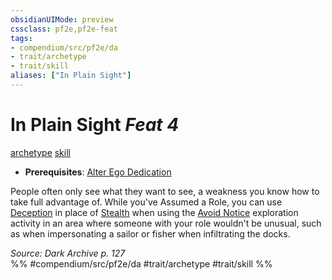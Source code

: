 ```yaml
---
obsidianUIMode: preview
cssclass: pf2e,pf2e-feat
tags:
- compendium/src/pf2e/da
- trait/archetype
- trait/skill
aliases: ["In Plain Sight"]
---
```

# In Plain Sight  *Feat 4*  
[archetype](../../rules/traits/archetype.md)  [skill](../../rules/traits/skill.md)  

- **Prerequisites**: [Alter Ego Dedication](alter-ego-dedication-da.md)

People often only see what they want to see, a weakness you know how to take full advantage of. While you've Assumed a Role, you can use [Deception](../skills.md#Deception) in place of [Stealth](../skills.md#Stealth) when using the [Avoid Notice](../../rules/actions/avoid-notice.md) exploration activity in an area where someone with your role wouldn't be unusual, such as when impersonating a sailor or fisher when infiltrating the docks.

*Source: Dark Archive p. 127*  
%% #compendium/src/pf2e/da #trait/archetype #trait/skill %%